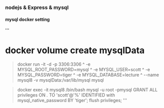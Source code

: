### nodejs & Express & mysql


#### mysql docker setting
'''
# docker volume create mysqlData
>docker run -it -d -p 3306:3306 ^
-e MYSQL_ROOT_PASSWORD=mysql ^
-e MYSQL_USER=scott ^
-e MYSQL_PASSWORD=tiger ^
-e MYSQL_DATABASE=lecture ^
--name mysql8
-v mysqlData:/var/lib/mysql mysql

>docker exec -it mysql8 /bin/bash
>mysql -u root -pmysql
GRANT ALL privileges ON *.* TO 'scott'@'%' IDENTIFIED with mysql_native_password BY 'tiger';
flush privileges;
'''
